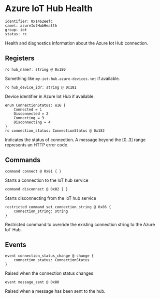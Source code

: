 # Azure IoT Hub Health

    identifier: 0x1462eefc
    camel: azureIotHubHealth
    group: iot
    status: rc

Health and diagnostics information about the Azure Iot Hub connection.

## Registers

    ro hub_name?: string @ 0x180

Something like `my-iot-hub.azure-devices.net` if available.

    ro hub_device_id?: string @ 0x181

Device identifier in Azure Iot Hub if available.

    enum ConnectionStatus: u16 {
        Connected = 1
        Disconnected = 2
        Connecting = 3
        Disconnecting = 4
    }
    ro connection_status: ConnectionStatus @ 0x182

Indicates the status of connection. A message beyond the [0..3] range represents an HTTP error code.

## Commands

    command connect @ 0x81 { }

Starts a connection to the IoT hub service

    command disconnect @ 0x82 { }

Starts disconnecting from the IoT hub service

    restricted command set_connection_string @ 0x86 {
        connection_string: string
    }

Restricted command to override the existing connection string to the Azure IoT Hub.

## Events

    event connection_status_change @ change {
        connection_status: ConnectionStatus
    }

Raised when the connection status changes

    event message_sent @ 0x80

Raised when a message has been sent to the hub.

